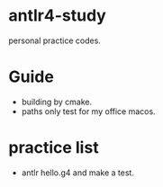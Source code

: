# antlr4-study
personal practice codes.

# Guide
+ building by cmake.
+ paths only test for my office macos.

# practice list
+ antlr hello.g4 and make a test.
